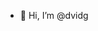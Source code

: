 - 👋 Hi, I’m @dvidg

<!---
dvidg/dvidg is a ✨ special ✨ repository because its `README.md` (this file) appears on your GitHub profile.
You can click the Preview link to take a look at your changes.
--->
